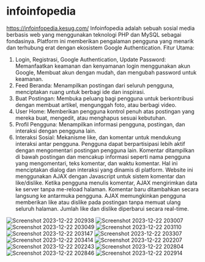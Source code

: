 # infoinfopedia
https://infoinfopedia.kesug.com/
Infoinfopedia adalah sebuah sosial media berbasis web yang menggunakan teknologi PHP dan MySQL sebagai fondasinya. Platform ini memberikan pengalaman pengguna yang menarik dan terhubung erat dengan ekosistem Google Authentication.
Fitur Utama:
1. Login, Registrasi, Google Authentication, Update Password: Memanfaatkan keamanan dan kenyamanan login menggunakan akun Google, Membuat akun dengan mudah, dan mengubah password untuk keamanan.
2. Feed Beranda: Menampilkan postingan dari seluruh pengguna, menciptakan ruang untuk berbagi ide dan inspirasi.
3. Buat Postingan: Membuka peluang bagi pengguna untuk berkontribusi dengan membuat artikel, mengunggah foto, atau berbagi video.
4. User Home: Memberikan pengguna kontrol penuh atas postingan yang mereka buat, mengedit, atau menghapus sesuai kebutuhan.
5. Profil Pengguna: Menampilkan informasi pengguna, postingan, dan interaksi dengan pengguna lain.
6. Interaksi Sosial: Mekanisme like, dan komentar untuk mendukung interaksi antar pengguna. Pengguna dapat berpartisipasi lebih aktif dengan mengomentari postingan pengguna lain. Komentar ditampilkan di bawah postingan dan mencakup informasi seperti nama pengguna yang mengomentari, teks komentar, dan waktu komentar. Hal ini menciptakan dialog dan interaksi yang dinamis di platform. Website ini menggunakan AJAX dengan Javascript untuk sistem komentar dan like/dislike. Ketika pengguna menulis komentar, AJAX mengirimkan data ke server tanpa me-reload halaman. Komentar baru ditambahkan secara langsung ke antarmuka pengguna. AJAX memungkinkan pengguna memberikan like atau dislike pada postingan tanpa memuat ulang seluruh halaman. Jumlah like dan dislike diperbarui secara real-time.


![Screenshot 2023-12-22 202938](https://github.com/TriSatria-054/infoinfopedia/assets/69002190/7da245c8-4402-408a-ada9-7379d84b692e)
![Screenshot 2023-12-22 203007](https://github.com/TriSatria-054/infoinfopedia/assets/69002190/5a049306-5921-4d64-a8cb-d0a2b9705113)
![Screenshot 2023-12-22 203049](https://github.com/TriSatria-054/infoinfopedia/assets/69002190/8312f2a7-04ef-437b-b9b8-5da77ed4c10b)
![Screenshot 2023-12-22 203110](https://github.com/TriSatria-054/infoinfopedia/assets/69002190/2eca452c-b053-4206-875c-a1ea14b96386)
![Screenshot 2023-12-22 203147](https://github.com/TriSatria-054/infoinfopedia/assets/69002190/5b810f1b-d54e-4070-bc54-db87b660aec3)
![Screenshot 2023-12-22 203307](https://github.com/TriSatria-054/infoinfopedia/assets/69002190/183539a3-9759-4ea6-930a-801c735de4e8)
![Screenshot 2023-12-22 203414](https://github.com/TriSatria-054/infoinfopedia/assets/69002190/38e261a3-a5c7-4b76-af4b-7f0b93e1057b)
![Screenshot 2023-12-22 202207](https://github.com/TriSatria-054/infoinfopedia/assets/69002190/669da1f0-d0d0-4163-9edb-9b177a7add6e)
![Screenshot 2023-12-22 202243](https://github.com/TriSatria-054/infoinfopedia/assets/69002190/6f7ae77b-fdba-418a-8c6e-4baaefe7c89d)
![Screenshot 2023-12-22 202804](https://github.com/TriSatria-054/infoinfopedia/assets/69002190/3ea94903-b3a2-49b7-9d9c-b8d6ce9fca29)
![Screenshot 2023-12-22 202846](https://github.com/TriSatria-054/infoinfopedia/assets/69002190/c8cadffa-2a49-40bf-84e6-b21a3e3795db)
![Screenshot 2023-12-22 202914](https://github.com/TriSatria-054/infoinfopedia/assets/69002190/d65c8ed5-3565-4759-bf2d-3242ad24dec9)
